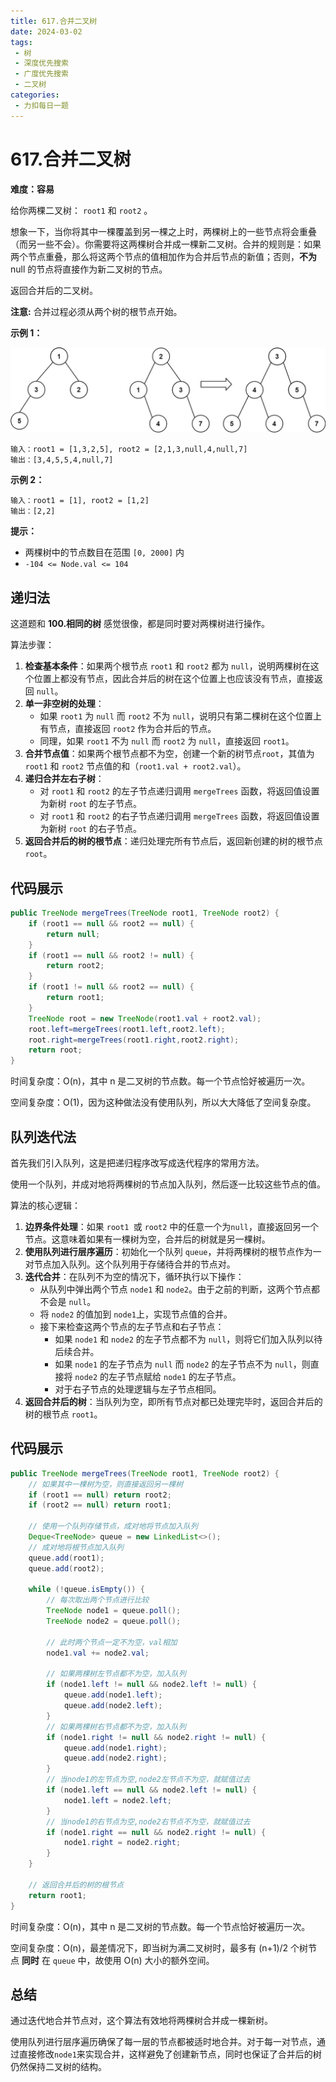 ```yaml
---
title: 617.合并二叉树
date: 2024-03-02
tags: 
 - 树
 - 深度优先搜索
 - 广度优先搜索
 - 二叉树
categories:
 - 力扣每日一题
---
```


# 617.合并二叉树

**难度：容易**

给你两棵二叉树： `root1` 和 `root2` 。

想象一下，当你将其中一棵覆盖到另一棵之上时，两棵树上的一些节点将会重叠（而另一些不会）。你需要将这两棵树合并成一棵新二叉树。合并的规则是：如果两个节点重叠，那么将这两个节点的值相加作为合并后节点的新值；否则，**不为** null 的节点将直接作为新二叉树的节点。

返回合并后的二叉树。

**注意:** 合并过程必须从两个树的根节点开始。

**示例 1：**

![img](./assets/merge.jpg)

```
输入：root1 = [1,3,2,5], root2 = [2,1,3,null,4,null,7]
输出：[3,4,5,5,4,null,7]
```

**示例 2：**

```
输入：root1 = [1], root2 = [1,2]
输出：[2,2]
```

**提示：**

- 两棵树中的节点数目在范围 `[0, 2000]` 内
- `-104 <= Node.val <= 104`

## 递归法

这道题和 **100.相同的树** 感觉很像，都是同时要对两棵树进行操作。

算法步骤：

1. **检查基本条件**：如果两个根节点 `root1` 和 `root2` 都为 `null`，说明两棵树在这个位置上都没有节点，因此合并后的树在这个位置上也应该没有节点，直接返回 `null`。
2. **单一非空树的处理**：
   - 如果 `root1` 为 `null` 而 `root2` 不为 `null`，说明只有第二棵树在这个位置上有节点，直接返回 `root2` 作为合并后的节点。
   - 同理，如果 `root1` 不为 `null` 而 `root2` 为 `null`，直接返回 `root1`。
3. **合并节点值**：如果两个根节点都不为空，创建一个新的树节点`root`，其值为 `root1` 和 `root2` 节点值的和（`root1.val + root2.val`）。
4. **递归合并左右子树**：
   - 对 `root1` 和 `root2` 的左子节点递归调用 `mergeTrees` 函数，将返回值设置为新树 `root` 的左子节点。
   - 对 `root1` 和 `root2` 的右子节点递归调用 `mergeTrees` 函数，将返回值设置为新树 `root` 的右子节点。
5. **返回合并后的树的根节点**：递归处理完所有节点后，返回新创建的树的根节点 `root`。

## 代码展示

```java
public TreeNode mergeTrees(TreeNode root1, TreeNode root2) {
    if (root1 == null && root2 == null) {
        return null;
    }
    if (root1 == null && root2 != null) {
        return root2;
    }
    if (root1 != null && root2 == null) {
        return root1;
    }
    TreeNode root = new TreeNode(root1.val + root2.val);
    root.left=mergeTrees(root1.left,root2.left);
    root.right=mergeTrees(root1.right,root2.right);
    return root;
}
```

时间复杂度：O(n)，其中 n 是二叉树的节点数。每一个节点恰好被遍历一次。

空间复杂度：O(1)，因为这种做法没有使用队列，所以大大降低了空间复杂度。

## 队列迭代法

首先我们引入队列，这是把递归程序改写成迭代程序的常用方法。

使用一个队列，并成对地将两棵树的节点加入队列，然后逐一比较这些节点的值。

算法的核心逻辑：

1. **边界条件处理**：如果 `root1 `或 `root2` 中的任意一个为`null`，直接返回另一个节点。这意味着如果有一棵树为空，合并后的树就是另一棵树。
2. **使用队列进行层序遍历**：初始化一个队列 `queue`，并将两棵树的根节点作为一对节点加入队列。这个队列用于存储待合并的节点对。
3. **迭代合并**：在队列不为空的情况下，循环执行以下操作：
   - 从队列中弹出两个节点 `node1` 和 `node2`。由于之前的判断，这两个节点都不会是 `null`。
   - 将 `node2` 的值加到 `node1`上，实现节点值的合并。
   - 接下来检查这两个节点的左子节点和右子节点：
     - 如果 `node1` 和 `node2` 的左子节点都不为 `null`，则将它们加入队列以待后续合并。
     - 如果 `node1` 的左子节点为 `null` 而 `node2` 的左子节点不为 `null`，则直接将 `node2` 的左子节点赋给 `node1` 的左子节点。
     - 对于右子节点的处理逻辑与左子节点相同。
4. **返回合并后的树**：当队列为空，即所有节点对都已处理完毕时，返回合并后的树的根节点 `root1`。

## 代码展示

```java
public TreeNode mergeTrees(TreeNode root1, TreeNode root2) {
    // 如果其中一棵树为空，则直接返回另一棵树
    if (root1 == null) return root2;
    if (root2 == null) return root1;

    // 使用一个队列存储节点，成对地将节点加入队列
    Deque<TreeNode> queue = new LinkedList<>();
    // 成对地将根节点加入队列
    queue.add(root1);
    queue.add(root2);

    while (!queue.isEmpty()) {
        // 每次取出两个节点进行比较
        TreeNode node1 = queue.poll();
        TreeNode node2 = queue.poll();

        // 此时两个节点一定不为空，val相加
        node1.val += node2.val;

        // 如果两棵树左节点都不为空，加入队列
        if (node1.left != null && node2.left != null) {
            queue.add(node1.left);
            queue.add(node2.left);
        }
        // 如果两棵树右节点都不为空，加入队列
        if (node1.right != null && node2.right != null) {
            queue.add(node1.right);
            queue.add(node2.right);
        }
        // 当node1的左节点为空,node2左节点不为空，就赋值过去
        if (node1.left == null && node2.left != null) {
            node1.left = node2.left;
        }
        // 当node1的右节点为空,node2右节点不为空，就赋值过去
        if (node1.right == null && node2.right != null) {
            node1.right = node2.right;
        }
    }

    // 返回合并后的树的根节点
    return root1;
}
```

时间复杂度：O(n)，其中 n 是二叉树的节点数。每一个节点恰好被遍历一次。

空间复杂度：O(n)，最差情况下，即当树为满二叉树时，最多有 (n+1)/2 个树节点 **同时** 在 `queue` 中，故使用 O(n) 大小的额外空间。

## 总结

通过迭代地合并节点对，这个算法有效地将两棵树合并成一棵新树。

使用队列进行层序遍历确保了每一层的节点都被适时地合并。对于每一对节点，通过直接修改`node1`来实现合并，这样避免了创建新节点，同时也保证了合并后的树仍然保持二叉树的结构。
